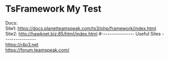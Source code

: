# TsFramework My Test
Docs:<br>
 Site1: https://docs.planetteamspeak.com/ts3/php/framework/index.html<br>
 Site2: http://hawknet.biz:85/html/index.html
#---------------- Useful Sites ----------------<br>
https://r4p3.net <br>
https://forum.teamspeak.com/ <br>
